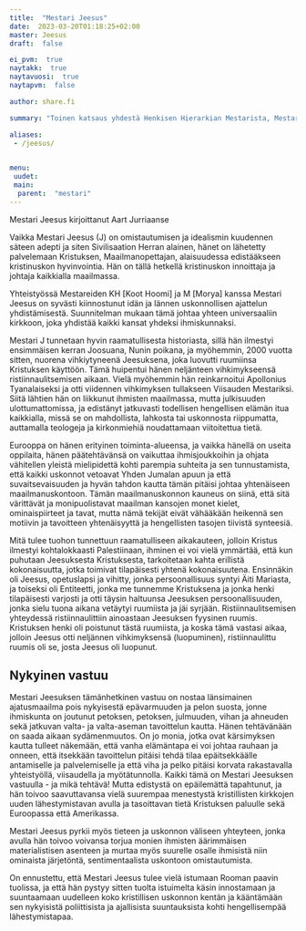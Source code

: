 ```yaml
---
title:  "Mestari Jeesus"
date:  2023-03-20T01:18:25+02:00
master: Jeesus
draft:  false

ei_pvm:  true
naytakk:  true
naytavuosi:  true
naytapvm:  false

author: share.fi

summary: "Toinen katsaus yhdestä Henkisen Hierarkian Mestarista, Mestari Jeesuksesta."

aliases:
 - /jeesus/

 
menu:
 uudet:
 main:
  parent:  "mestari"
---
```

Mestari Jeesus
kirjoittanut Aart Jurriaanse

Vaikka Mestari Jeesus (J) on omistautumisen ja idealismin kuudennen säteen adepti ja siten Sivilisaation Herran alainen, hänet on lähetetty palvelemaan Kristuksen, Maailmanopettajan, alaisuudessa edistääkseen kristinuskon hyvinvointia. Hän on tällä hetkellä kristinuskon innoittaja ja johtaja kaikkialla maailmassa.

Yhteistyössä Mestareiden KH [Koot Hoomi] ja M [Morya] kanssa Mestari Jeesus on syvästi kiinnostunut idän ja lännen uskonnollisen ajattelun yhdistämisestä. Suunnitelman mukaan tämä johtaa yhteen universaaliin kirkkoon, joka yhdistää kaikki kansat yhdeksi ihmiskunnaksi.

Mestari J tunnetaan hyvin raamatullisesta historiasta, sillä hän ilmestyi ensimmäisen kerran Joosuana, Nunin poikana, ja myöhemmin, 2000 vuotta sitten, nuorena vihkiytyneenä Jeesuksena, joka luovutti ruumiinsa Kristuksen käyttöön. Tämä huipentui hänen neljänteen vihkimykseensä ristiinnaulitsemisen aikaan. Vielä myöhemmin hän reinkarnoitui Apollonius Tyanalaiseksi ja otti viidennen vihkimyksen tullakseen Viisauden Mestariksi. Siitä lähtien hän on liikkunut ihmisten maailmassa, mutta julkisuuden ulottumattomissa, ja edistänyt jatkuvasti todellisen hengellisen elämän itua kaikkialla, missä se on mahdollista, lahkosta tai uskonnosta riippumatta, auttamalla teologeja ja kirkonmiehiä noudattamaan viitoitettua tietä.

Eurooppa on hänen erityinen toiminta-alueensa, ja vaikka hänellä on useita oppilaita, hänen päätehtävänsä on vaikuttaa ihmisjoukkoihin ja ohjata vähitellen yleistä mielipidettä kohti parempia suhteita ja sen tunnustamista, että kaikki uskonnot vetoavat Yhden Jumalan apuun ja että suvaitsevaisuuden ja hyvän tahdon kautta tämän pitäisi johtaa yhtenäiseen maailmanuskontoon. Tämän maailmanuskonnon kauneus on siinä, että sitä värittävät ja monipuolistavat maailman kansojen monet kielet, ominaispiirteet ja tavat, mutta nämä tekijät eivät vähääkään heikennä sen motiivin ja tavoitteen yhtenäisyyttä ja hengellisten tasojen tiivistä synteesiä.

Mitä tulee tuohon tunnettuun raamatulliseen aikakauteen, jolloin Kristus ilmestyi kohtalokkaasti Palestiinaan, ihminen ei voi vielä ymmärtää, että kun puhutaan Jeesuksesta Kristuksesta, tarkoitetaan kahta erillistä kokonaisuutta, jotka toimivat tilapäisesti yhtenä kokonaisuutena. Ensinnäkin oli Jeesus, opetuslapsi ja vihitty, jonka persoonallisuus syntyi Äiti Mariasta, ja toiseksi oli Entiteetti, jonka me tunnemme Kristuksena ja jonka henki tilapäisesti varjosti ja otti täysin haltuunsa Jeesuksen persoonallisuuden, jonka sielu tuona aikana vetäytyi ruumiista ja jäi syrjään. Ristiinnaulitsemisen yhteydessä ristiinnaulittiin ainoastaan Jeesuksen fyysinen ruumis. Kristuksen henki oli poistunut tästä ruumiista, ja koska tämä vastasi aikaa, jolloin Jeesus otti neljännen vihkimyksensä (luopuminen), ristiinnaulittu ruumis oli se, josta Jeesus oli luopunut.

## Nykyinen vastuu

Mestari Jeesuksen tämänhetkinen vastuu on nostaa länsimainen ajatusmaailma pois nykyisestä epävarmuuden ja pelon suosta, jonne ihmiskunta on joutunut petoksen, petoksen, julmuuden, vihan ja ahneuden sekä jatkuvan valta- ja valta-aseman tavoittelun kautta. Hänen tehtävänään on saada aikaan sydämenmuutos. On jo monia, jotka ovat kärsimyksen kautta tulleet näkemään, että vanha elämäntapa ei voi johtaa rauhaan ja onneen, että itsekkään tavoittelun pitäisi tehdä tilaa epäitsekkäälle antamiselle ja palvelemiselle ja että viha ja pelko pitäisi korvata rakastavalla yhteistyöllä, viisaudella ja myötätunnolla.
Kaikki tämä on Mestari Jeesuksen vastuulla - ja mikä tehtävä! Mutta edistystä on epäilemättä tapahtunut, ja hän toivoo saavuttavansa vielä suurempaa menestystä kristillisten kirkkojen uuden lähestymistavan avulla ja tasoittavan tietä Kristuksen paluulle sekä Euroopassa että Amerikassa.

Mestari Jeesus pyrkii myös tieteen ja uskonnon väliseen yhteyteen, jonka avulla hän toivoo voivansa torjua monien ihmisten äärimmäisen materialistisen asenteen ja murtaa myös suurelle osalle ihmisistä niin ominaista järjetöntä, sentimentaalista uskontoon omistautumista.

On ennustettu, että Mestari Jeesus tulee vielä istumaan Rooman paavin tuolissa, ja että hän pystyy sitten tuolta istuimelta käsin innostamaan ja suuntaamaan uudelleen koko kristillisen uskonnon kentän ja kääntämään sen nykyisistä poliittisista ja ajallisista suuntauksista kohti hengellisempää lähestymistapaa.
